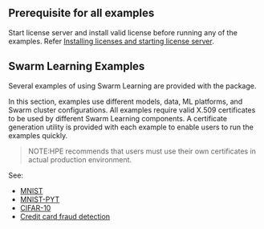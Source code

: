 ## Prerequisite for all examples
Start license server and install valid license before running any of the examples. Refer [Installing licenses and starting license server](../docs/setup.md#installing-licenses-and-starting-license-server).

## Swarm Learning Examples

Several examples of using Swarm Learning are provided with the package. 

In this section, examples use different models, data, ML platforms, and Swarm cluster configurations. All examples require valid X.509 certificates to be used by different Swarm Learning components. A certificate generation utility is provided with each example to enable users to run the examples quickly.

<blockquote>
NOTE:HPE recommends that users must use their own certificates in actual production environment.

</blockquote>

See:
-   [MNIST](/docs/User/MNIST.md)
-   [MNIST-PYT](/docs/User/MNIST-PYT.md)
-   [CIFAR-10](/docs/User/CIFAR-10.md)
-   [Credit card fraud detection](/docs/User/Credit_card_fraud_detection.md)
